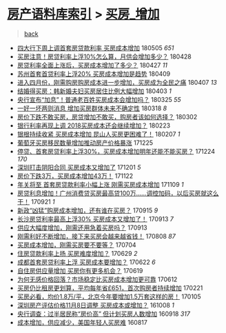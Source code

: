 [房产语料库索引](../../README.md)  > [买房_增加](买房_增加.md)
====
> [back](../README.md)

- [四大行下周上调首套房贷款利率 买房成本增加](http://jkwz.applinzi.com/ittc/7099581638717735946.html#%E5%9B%9B%E5%A4%A7%E8%A1%8C%E4%B8%8B%E5%91%A8%E4%B8%8A%E8%B0%83%E9%A6%96%E5%A5%97%E6%88%BF%E8%B4%B7%E6%AC%BE%E5%88%A9%E7%8E%87+%E4%B9%B0%E6%88%BF%E6%88%90%E6%9C%AC%E5%A2%9E%E5%8A%A0) 180505 *651* 
- [买房注意！房贷利率上浮10%怎么算，月供会增加多少？](http://jkwz.applinzi.com/ittc/7097160101737792518.html#%E4%B9%B0%E6%88%BF%E6%B3%A8%E6%84%8F%EF%BC%81%E6%88%BF%E8%B4%B7%E5%88%A9%E7%8E%87%E4%B8%8A%E6%B5%AE10%25%E6%80%8E%E4%B9%88%E7%AE%97%EF%BC%8C%E6%9C%88%E4%BE%9B%E4%BC%9A%E5%A2%9E%E5%8A%A0%E5%A4%9A%E5%B0%91%EF%BC%9F) 180428  
- [房贷利率全面上涨后，买房成本增加了多少？](http://jkwz.applinzi.com/ittc/7096716308760757254.html#%E6%88%BF%E8%B4%B7%E5%88%A9%E7%8E%87%E5%85%A8%E9%9D%A2%E4%B8%8A%E6%B6%A8%E5%90%8E%EF%BC%8C%E4%B9%B0%E6%88%BF%E6%88%90%E6%9C%AC%E5%A2%9E%E5%8A%A0%E4%BA%86%E5%A4%9A%E5%B0%91%EF%BC%9F) 180427 *11* 
- [苏州首套首贷利率上浮20% 买房成本增加是趋势](http://jkwz.applinzi.com/ittc/7089998644868809734.html#%E8%8B%8F%E5%B7%9E%E9%A6%96%E5%A5%97%E9%A6%96%E8%B4%B7%E5%88%A9%E7%8E%87%E4%B8%8A%E6%B5%AE20%25+%E4%B9%B0%E6%88%BF%E6%88%90%E6%9C%AC%E5%A2%9E%E5%8A%A0%E6%98%AF%E8%B6%8B%E5%8A%BF) 180409  
- [进入四月份，刚需购房购房成本进一步增加，买房成为全民之痛](http://jkwz.applinzi.com/ittc/7089330564035511303.html#%E8%BF%9B%E5%85%A5%E5%9B%9B%E6%9C%88%E4%BB%BD%EF%BC%8C%E5%88%9A%E9%9C%80%E8%B4%AD%E6%88%BF%E8%B4%AD%E6%88%BF%E6%88%90%E6%9C%AC%E8%BF%9B%E4%B8%80%E6%AD%A5%E5%A2%9E%E5%8A%A0%EF%BC%8C%E4%B9%B0%E6%88%BF%E6%88%90%E4%B8%BA%E5%85%A8%E6%B0%91%E4%B9%8B%E7%97%9B) 180407 *13* 
- [结婚得买房：韩新婚夫妇买房居住比例大幅增加](http://jkwz.applinzi.com/ittc/7087762641831592971.html#%E7%BB%93%E5%A9%9A%E5%BE%97%E4%B9%B0%E6%88%BF%EF%BC%9A%E9%9F%A9%E6%96%B0%E5%A9%9A%E5%A4%AB%E5%A6%87%E4%B9%B0%E6%88%BF%E5%B1%85%E4%BD%8F%E6%AF%94%E4%BE%8B%E5%A4%A7%E5%B9%85%E5%A2%9E%E5%8A%A0) 180403 *1* 
- [央行宣布“加息”！普通老百姓买房成本会增加吗？](http://jkwz.applinzi.com/ittc/7084326456312464400.html#%E5%A4%AE%E8%A1%8C%E5%AE%A3%E5%B8%83%E2%80%9C%E5%8A%A0%E6%81%AF%E2%80%9D%EF%BC%81%E6%99%AE%E9%80%9A%E8%80%81%E7%99%BE%E5%A7%93%E4%B9%B0%E6%88%BF%E6%88%90%E6%9C%AC%E4%BC%9A%E5%A2%9E%E5%8A%A0%E5%90%97%EF%BC%9F) 180325 *55* 
- [一好一坏两则消息 增加买房群体未来不确定性](http://jkwz.applinzi.com/ittc/7081725507706291217.html#%E4%B8%80%E5%A5%BD%E4%B8%80%E5%9D%8F%E4%B8%A4%E5%88%99%E6%B6%88%E6%81%AF+%E5%A2%9E%E5%8A%A0%E4%B9%B0%E6%88%BF%E7%BE%A4%E4%BD%93%E6%9C%AA%E6%9D%A5%E4%B8%8D%E7%A1%AE%E5%AE%9A%E6%80%A7) 180318 *8* 
- [房价下跌不敢买房，房贷增加不敢买，购房者该如何选择？](http://jkwz.applinzi.com/ittc/7075882930507613201.html#%E6%88%BF%E4%BB%B7%E4%B8%8B%E8%B7%8C%E4%B8%8D%E6%95%A2%E4%B9%B0%E6%88%BF%EF%BC%8C%E6%88%BF%E8%B4%B7%E5%A2%9E%E5%8A%A0%E4%B8%8D%E6%95%A2%E4%B9%B0%EF%BC%8C%E8%B4%AD%E6%88%BF%E8%80%85%E8%AF%A5%E5%A6%82%E4%BD%95%E9%80%89%E6%8B%A9%EF%BC%9F) 180302  
- [银行利率再现上调 2018买房成本还会继续增加？](http://jkwz.applinzi.com/ittc/7073331752355759120.html#%E9%93%B6%E8%A1%8C%E5%88%A9%E7%8E%87%E5%86%8D%E7%8E%B0%E4%B8%8A%E8%B0%83+2018%E4%B9%B0%E6%88%BF%E6%88%90%E6%9C%AC%E8%BF%98%E4%BC%9A%E7%BB%A7%E7%BB%AD%E5%A2%9E%E5%8A%A0%EF%BC%9F) 180223  
- [银根持续收紧 买房成本增加 昆山人买房更困难了！](http://jkwz.applinzi.com/ittc/7067476554198549511.html#%E9%93%B6%E6%A0%B9%E6%8C%81%E7%BB%AD%E6%94%B6%E7%B4%A7+%E4%B9%B0%E6%88%BF%E6%88%90%E6%9C%AC%E5%A2%9E%E5%8A%A0+%E6%98%86%E5%B1%B1%E4%BA%BA%E4%B9%B0%E6%88%BF%E6%9B%B4%E5%9B%B0%E9%9A%BE%E4%BA%86%EF%BC%81) 180207 *1* 
- [葡萄牙买房移民数量增加推动房产价格暴涨](http://jkwz.applinzi.com/ittc/7051084464375989264.html#%E8%91%A1%E8%90%84%E7%89%99%E4%B9%B0%E6%88%BF%E7%A7%BB%E6%B0%91%E6%95%B0%E9%87%8F%E5%A2%9E%E5%8A%A0%E6%8E%A8%E5%8A%A8%E6%88%BF%E4%BA%A7%E4%BB%B7%E6%A0%BC%E6%9A%B4%E6%B6%A8) 171225  
- [停贷、首套房贷利率上浮30%，买房成本增加明年还能不能买房？](http://jkwz.applinzi.com/ittc/7050751005744956433.html#%E5%81%9C%E8%B4%B7%E3%80%81%E9%A6%96%E5%A5%97%E6%88%BF%E8%B4%B7%E5%88%A9%E7%8E%87%E4%B8%8A%E6%B5%AE30%25%EF%BC%8C%E4%B9%B0%E6%88%BF%E6%88%90%E6%9C%AC%E5%A2%9E%E5%8A%A0%E6%98%8E%E5%B9%B4%E8%BF%98%E8%83%BD%E4%B8%8D%E8%83%BD%E4%B9%B0%E6%88%BF%EF%BC%9F) 171224 *170* 
- [深圳打击阴阳合同 买房成本又增加了](http://jkwz.applinzi.com/ittc/7042112495387411473.html#%E6%B7%B1%E5%9C%B3%E6%89%93%E5%87%BB%E9%98%B4%E9%98%B3%E5%90%88%E5%90%8C+%E4%B9%B0%E6%88%BF%E6%88%90%E6%9C%AC%E5%8F%88%E5%A2%9E%E5%8A%A0%E4%BA%86) 171201 *5* 
- [房价下跌3万，买房成本增加43万！](http://jkwz.applinzi.com/ittc/7038836095851168784.html#%E6%88%BF%E4%BB%B7%E4%B8%8B%E8%B7%8C3%E4%B8%87%EF%BC%8C%E4%B9%B0%E6%88%BF%E6%88%90%E6%9C%AC%E5%A2%9E%E5%8A%A043%E4%B8%87%EF%BC%81) 171122  
- [年关将至 首套房贷款利率小幅上涨 刚需买房成本增加](http://jkwz.applinzi.com/ittc/7033889245532521489.html#%E5%B9%B4%E5%85%B3%E5%B0%86%E8%87%B3+%E9%A6%96%E5%A5%97%E6%88%BF%E8%B4%B7%E6%AC%BE%E5%88%A9%E7%8E%87%E5%B0%8F%E5%B9%85%E4%B8%8A%E6%B6%A8+%E5%88%9A%E9%9C%80%E4%B9%B0%E6%88%BF%E6%88%90%E6%9C%AC%E5%A2%9E%E5%8A%A0) 171109 *1* 
- [房贷利息增加！广州消费贷买房最高贷100万……调控加码，以后买房就这么干！](http://jkwz.applinzi.com/ittc/7015844863445304337.html#%E6%88%BF%E8%B4%B7%E5%88%A9%E6%81%AF%E5%A2%9E%E5%8A%A0%EF%BC%81%E5%B9%BF%E5%B7%9E%E6%B6%88%E8%B4%B9%E8%B4%B7%E4%B9%B0%E6%88%BF%E6%9C%80%E9%AB%98%E8%B4%B7100%E4%B8%87%E2%80%A6%E2%80%A6%E8%B0%83%E6%8E%A7%E5%8A%A0%E7%A0%81%EF%BC%8C%E4%BB%A5%E5%90%8E%E4%B9%B0%E6%88%BF%E5%B0%B1%E8%BF%99%E4%B9%88%E5%B9%B2%EF%BC%81) 170921 *1* 
- [新政“凶猛”购房成本增加，还有谁在买房？](http://jkwz.applinzi.com/ittc/7013568477020029968.html#%E6%96%B0%E6%94%BF%E2%80%9C%E5%87%B6%E7%8C%9B%E2%80%9D%E8%B4%AD%E6%88%BF%E6%88%90%E6%9C%AC%E5%A2%9E%E5%8A%A0%EF%BC%8C%E8%BF%98%E6%9C%89%E8%B0%81%E5%9C%A8%E4%B9%B0%E6%88%BF%EF%BC%9F) 170915 *9* 
- [长沙房贷利率最高上浮30% 买房成本又增加了！](http://jkwz.applinzi.com/ittc/7012812586154984464.html#%E9%95%BF%E6%B2%99%E6%88%BF%E8%B4%B7%E5%88%A9%E7%8E%87%E6%9C%80%E9%AB%98%E4%B8%8A%E6%B5%AE30%25+%E4%B9%B0%E6%88%BF%E6%88%90%E6%9C%AC%E5%8F%88%E5%A2%9E%E5%8A%A0%E4%BA%86%EF%BC%81) 170913 *7* 
- [供应大幅度增加，刚需还用急着买房吗？](http://jkwz.applinzi.com/ittc/7012600329034793744.html#%E4%BE%9B%E5%BA%94%E5%A4%A7%E5%B9%85%E5%BA%A6%E5%A2%9E%E5%8A%A0%EF%BC%8C%E5%88%9A%E9%9C%80%E8%BF%98%E7%94%A8%E6%80%A5%E7%9D%80%E4%B9%B0%E6%88%BF%E5%90%97%EF%BC%9F) 170913  
- [刚需利好不断增加，接下来买房会越来越省钱！](http://jkwz.applinzi.com/ittc/6999515115215651856.html#%E5%88%9A%E9%9C%80%E5%88%A9%E5%A5%BD%E4%B8%8D%E6%96%AD%E5%A2%9E%E5%8A%A0%EF%BC%8C%E6%8E%A5%E4%B8%8B%E6%9D%A5%E4%B9%B0%E6%88%BF%E4%BC%9A%E8%B6%8A%E6%9D%A5%E8%B6%8A%E7%9C%81%E9%92%B1%EF%BC%81) 170808 *87* 
- [买房成本增加，刚需买房要不要等？](http://jkwz.applinzi.com/ittc/6986452690891441157.html#%E4%B9%B0%E6%88%BF%E6%88%90%E6%9C%AC%E5%A2%9E%E5%8A%A0%EF%BC%8C%E5%88%9A%E9%9C%80%E4%B9%B0%E6%88%BF%E8%A6%81%E4%B8%8D%E8%A6%81%E7%AD%89%EF%BC%9F) 170704  
- [住房贷款利率上扬 买房难度增加？](http://jkwz.applinzi.com/ittc/6984550692675912709.html#%E4%BD%8F%E6%88%BF%E8%B4%B7%E6%AC%BE%E5%88%A9%E7%8E%87%E4%B8%8A%E6%89%AC+%E4%B9%B0%E6%88%BF%E9%9A%BE%E5%BA%A6%E5%A2%9E%E5%8A%A0%EF%BC%9F) 170629 *2* 
- [成都首套房贷利率上浮 买房成本要增加？](http://jkwz.applinzi.com/ittc/6982039921010148356.html#%E6%88%90%E9%83%BD%E9%A6%96%E5%A5%97%E6%88%BF%E8%B4%B7%E5%88%A9%E7%8E%87%E4%B8%8A%E6%B5%AE+%E4%B9%B0%E6%88%BF%E6%88%90%E6%9C%AC%E8%A6%81%E5%A2%9E%E5%8A%A0%EF%BC%9F) 170622 *6* 
- [自住房供应量增加 买房你有更多机会？](http://jkwz.applinzi.com/ittc/6980768680332755973.html#%E8%87%AA%E4%BD%8F%E6%88%BF%E4%BE%9B%E5%BA%94%E9%87%8F%E5%A2%9E%E5%8A%A0+%E4%B9%B0%E6%88%BF%E4%BD%A0%E6%9C%89%E6%9B%B4%E5%A4%9A%E6%9C%BA%E4%BC%9A%EF%BC%9F) 170619  
- [为何无感价格回落？市场稳定比买房成本增加更可靠](http://jkwz.applinzi.com/ittc/6978266328858100740.html#%E4%B8%BA%E4%BD%95%E6%97%A0%E6%84%9F%E4%BB%B7%E6%A0%BC%E5%9B%9E%E8%90%BD%EF%BC%9F%E5%B8%82%E5%9C%BA%E7%A8%B3%E5%AE%9A%E6%AF%94%E4%B9%B0%E6%88%BF%E6%88%90%E6%9C%AC%E5%A2%9E%E5%8A%A0%E6%9B%B4%E5%8F%AF%E9%9D%A0) 170612  
- [买房仍比租房更划算，平均每年省£651，首次购房者持续增加](http://jkwz.applinzi.com/ittc/6937221484530631684.html#%E4%B9%B0%E6%88%BF%E4%BB%8D%E6%AF%94%E7%A7%9F%E6%88%BF%E6%9B%B4%E5%88%92%E7%AE%97%EF%BC%8C%E5%B9%B3%E5%9D%87%E6%AF%8F%E5%B9%B4%E7%9C%81%C2%A3651%EF%BC%8C%E9%A6%96%E6%AC%A1%E8%B4%AD%E6%88%BF%E8%80%85%E6%8C%81%E7%BB%AD%E5%A2%9E%E5%8A%A0) 170221  
- [买房必看，均价1.8万/平，北京今年要增加1.5万套这样的房！](http://jkwz.applinzi.com/ittc/6919699174483559429.html#%E4%B9%B0%E6%88%BF%E5%BF%85%E7%9C%8B%EF%BC%8C%E5%9D%87%E4%BB%B71.8%E4%B8%87%2F%E5%B9%B3%EF%BC%8C%E5%8C%97%E4%BA%AC%E4%BB%8A%E5%B9%B4%E8%A6%81%E5%A2%9E%E5%8A%A01.5%E4%B8%87%E5%A5%97%E8%BF%99%E6%A0%B7%E7%9A%84%E6%88%BF%EF%BC%81) 170105  
- [深圳房产评估价格11月8日调整 买房成本或增加？](http://jkwz.applinzi.com/ittc/6886588484298490884.html#%E6%B7%B1%E5%9C%B3%E6%88%BF%E4%BA%A7%E8%AF%84%E4%BC%B0%E4%BB%B7%E6%A0%BC11%E6%9C%888%E6%97%A5%E8%B0%83%E6%95%B4+%E4%B9%B0%E6%88%BF%E6%88%90%E6%9C%AC%E6%88%96%E5%A2%9E%E5%8A%A0%EF%BC%9F) 161008 *1* 
- [央行调查：过半居民称“房价高” 但计划买房人数增加](http://jkwz.applinzi.com/ittc/6879167885104120836.html#%E5%A4%AE%E8%A1%8C%E8%B0%83%E6%9F%A5%EF%BC%9A%E8%BF%87%E5%8D%8A%E5%B1%85%E6%B0%91%E7%A7%B0%E2%80%9C%E6%88%BF%E4%BB%B7%E9%AB%98%E2%80%9D+%E4%BD%86%E8%AE%A1%E5%88%92%E4%B9%B0%E6%88%BF%E4%BA%BA%E6%95%B0%E5%A2%9E%E5%8A%A0) 160918 *317* 
- [成本增加，供应减少，美国年轻人买房难](http://jkwz.applinzi.com/ittc/6867160151592797189.html#%E6%88%90%E6%9C%AC%E5%A2%9E%E5%8A%A0%EF%BC%8C%E4%BE%9B%E5%BA%94%E5%87%8F%E5%B0%91%EF%BC%8C%E7%BE%8E%E5%9B%BD%E5%B9%B4%E8%BD%BB%E4%BA%BA%E4%B9%B0%E6%88%BF%E9%9A%BE) 160817  
